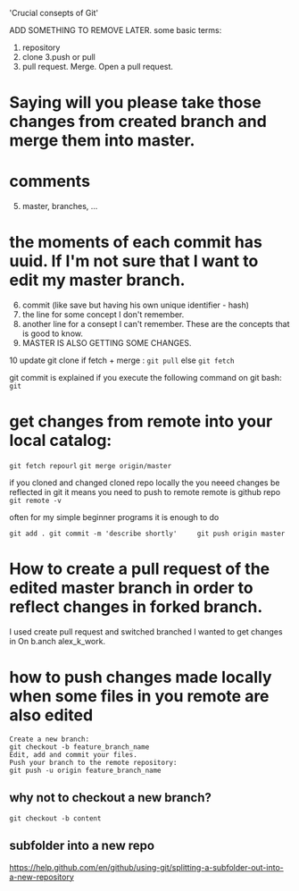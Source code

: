 'Crucial consepts of Git'

ADD SOMETHING TO REMOVE LATER.
some basic terms:
1. repository
2. clone
3.push or pull
4. pull request. Merge. Open a pull request. 
# Saying will you please take those changes from created branch and merge them into master.
# comments 
5. master, branches, ...
# the moments of each commit has uuid. If I'm not sure that I want to edit my master branch.
6. commit (like save but having his own unique identifier - hash)
7. the line for some concept I don't remember.
8. another line for a consept I can't remember. 
These are the concepts that is good to know. 
9. MASTER IS ALSO GETTING SOME CHANGES.



10 update git clone
if fetch + merge : 
`git pull`
else 
`git fetch`

git commit is explained if you execute the following command on git bash:
`git`

# get changes from remote into your local catalog:
`git fetch repourl`
`git merge origin/master`
    
if you cloned and changed cloned repo locally the you neeed changes be reflected 
in git it means you need to push to remote 
remote is github repo
`git remote -v`

often for my simple beginner programs it is enough to do 

`git add .
git commit -m 'describe shortly'    
git push origin master
`


# How to create a pull request of the edited master branch in order to reflect changes in forked branch.

I used create pull request and switched branched I wanted to get changes in On b.anch alex_k_work.

# how to push changes made locally when some files in you remote are also edited

    Create a new branch:
    git checkout -b feature_branch_name
    Edit, add and commit your files.
    Push your branch to the remote repository:
    git push -u origin feature_branch_name
## why not to checkout a new branch?

`git checkout -b content`


## subfolder into a new repo

https://help.github.com/en/github/using-git/splitting-a-subfolder-out-into-a-new-repository
